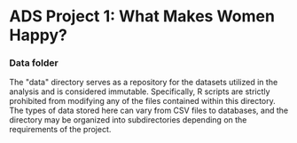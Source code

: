 # ADS Project 1: What Makes Women Happy?
### Data folder

The "data" directory serves as a repository for the datasets utilized in the analysis and is considered immutable. Specifically, R scripts are strictly prohibited from modifying any of the files contained within this directory. The types of data stored here can vary from CSV files to databases, and the directory may be organized into subdirectories depending on the requirements of the project.

